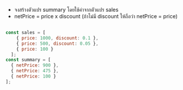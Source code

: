 - จงสร้างตัวแปร summary โดยใช้ค่าจากตัวแปร sales
- netPrice = price x discount (ถ้าไม่มี discount ให้ถือว่า netPrice = price)


```js

const sales = [
    { price: 1000, discount: 0.1 },
    { price: 500, discount: 0.05 },
    { price: 100 }
  ];
const summary = [
  { netPrice: 900 }, 
  { netPrice: 475 },
  { netPrice: 100 }
];
```

